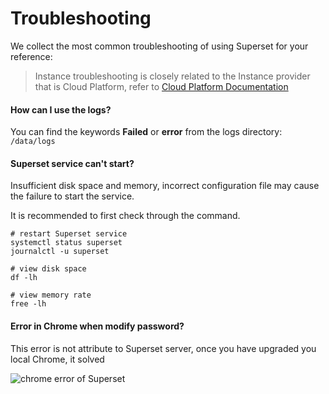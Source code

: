 # Troubleshooting

We collect the most common troubleshooting of using Superset for your reference:

> Instance troubleshooting is closely related to the Instance provider that is Cloud Platform, refer to [Cloud Platform Documentation](https://support.websoft9.com/docs/faq/tech-instance.html)

#### How can I use the logs?

You can find the keywords **Failed** or **error** from the logs directory: `/data/logs`

#### Superset service can't start?

Insufficient disk space and memory, incorrect configuration file may cause the failure to start the service. 

It is recommended to first check through the command.

```shell
# restart Superset service
systemctl status superset
journalctl -u superset

# view disk space
df -lh

# view memory rate
free -lh
```

#### Error in Chrome when modify password?

This error is not attribute to Superset server, once you have upgraded you local Chrome, it solved

![chrome error of Superset](https://libs.websoft9.com/Websoft9/DocsPicture/zh/superset/superset-chromeerror-websoft9.png)
